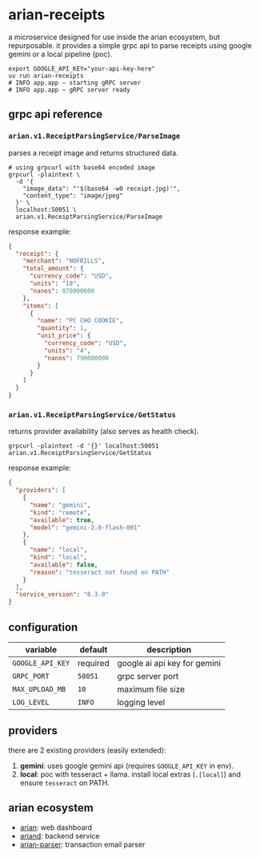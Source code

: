 # arian‑receipts

a microservice designed for use inside the arian ecosystem, but repurposable. it provides a simple grpc api to parse receipts using google gemini or a local pipeline (poc).

```shell
export GOOGLE_API_KEY="your-api-key-here"
uv run arian-receipts
# INFO app.app — starting gRPC server
# INFO app.app — gRPC server ready
```

## grpc api reference

### `arian.v1.ReceiptParsingService/ParseImage`

parses a receipt image and returns structured data.

```shell
# using grpcurl with base64 encoded image
grpcurl -plaintext \
  -d '{
    "image_data": "'$(base64 -w0 receipt.jpg)'",
    "content_type": "image/jpeg"
  }' \
  localhost:50051 \
  arian.v1.ReceiptParsingService/ParseImage
```

response example:

```json
{
  "receipt": {
    "merchant": "NOFRILLS",
    "total_amount": {
      "currency_code": "USD",
      "units": "18",
      "nanos": 870000000
    },
    "items": [
      {
        "name": "PC CHO COOKIE",
        "quantity": 1,
        "unit_price": {
          "currency_code": "USD",
          "units": "4",
          "nanos": 790000000
        }
      }
    ]
  }
}
```

### `arian.v1.ReceiptParsingService/GetStatus`

returns provider availability (also serves as health check).

```shell
grpcurl -plaintext -d '{}' localhost:50051 arian.v1.ReceiptParsingService/GetStatus
```

response example:

```json
{
  "providers": [
    {
      "name": "gemini",
      "kind": "remote", 
      "available": true,
      "model": "gemini-2.0-flash-001"
    },
    {
      "name": "local",
      "kind": "local",
      "available": false,
      "reason": "tesseract not found on PATH"
    }
  ],
  "service_version": "0.3.0"
}
```

## configuration

| variable        | default  | description                           |
|-----------------|----------|---------------------------------------|
| `GOOGLE_API_KEY`| required | google ai api key for gemini          |
| `GRPC_PORT`     | `50051`  | grpc server port                      |
| `MAX_UPLOAD_MB` | `10`     | maximum file size                     |
| `LOG_LEVEL`     | `INFO`   | logging level                         |

## providers

there are 2 existing providers (easily extended):

1. **gemini**: uses google gemini api (requires `GOOGLE_API_KEY` in env).  
2. **local**: poc with tesseract + llama. install local extras (`.[local]`) and ensure `tesseract` on PATH.

## arian ecosystem

- [arian](https://github.com/xhos/arian): web dashboard  
- [ariand](https://github.com/xhos/ariand): backend service  
- [arian-parser](https://github.com/xhos/arian-parser): transaction email parser
